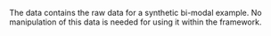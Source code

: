 The data contains the raw data for a synthetic bi-modal example. No manipulation of this data is needed for using it within the framework.
